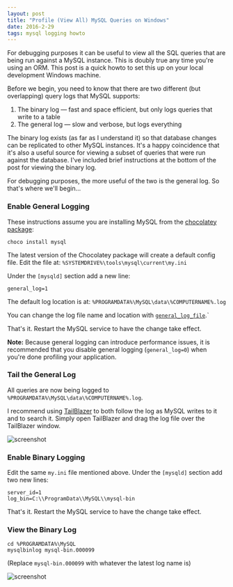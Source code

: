 ```yaml
---
layout: post
title: "Profile (View All) MySQL Queries on Windows"
date: 2016-2-29
tags: mysql logging howto
---
```


For debugging purposes it can be useful to view all the SQL queries that are
being run against a MySQL instance.  This is doubly true any time you're using
an ORM.  This post is a quick howto to set this up on your local development
Windows machine.

<!--more-->

Before we begin, you need to know that there are two different (but
overlapping) query logs that MySQL supports:

1. The binary log — fast and space efficient, but only logs queries that write to a table
1. The general log — slow and verbose, but logs everything

The binary log exists (as far as I understand it) so that database changes can
be replicated to other MySQL instances.  It's a happy coincidence that it's
also a useful source for viewing a subset of queries that were run against the
database. I've included brief instructions at the bottom of the post for
viewing the binary log.

For debugging purposes, the more useful of the two is the general log.  So
that's where we'll begin...

### Enable General Logging

These instructions assume you are installing MySQL from the [chocolatey
package](https://chocolatey.org/packages/mysql):

    choco install mysql

The latest version of the Chocolatey package will create a default config
file.  Edit the file at: `%SYSTEMDRIVE%\tools\mysql\current\my.ini`

Under the `[mysqld]` section add a new line:

```
general_log=1
```

The default log location is at: `%PROGRAMDATA%\MySQL\data\%COMPUTERNAME%.log`

You can change the log file name and location with
[`general_log_file`](http://dev.mysql.com/doc/refman/5.7/en/server-system-variables.html#sysvar_general_log_file).`

That's it.  Restart the MySQL service to have the change take effect.

__Note:__ Because general logging can introduce performance issues, it is
recommended that you disable general logging (`general_log=0`) when you're done
profiling your application.

### Tail the General Log

All queries are now being logged to `%PROGRAMDATA%\MySQL\data\%COMPUTERNAME%.log`.

I recommend using [TailBlazer](https://github.com/RolandPheasant/TailBlazer) to
both follow the log as MySQL writes to it and to search it.  Simply open
TailBlazer and drag the log file over the TailBlazer window.

![screenshot](FIXME)

### Enable Binary Logging

Edit the same `my.ini` file mentioned above.  Under the `[mysqld]` section add
two new lines:

```
server_id=1
log_bin=C:\\ProgramData\\MySQL\\mysql-bin
```

That's it.  Restart the MySQL service to have the change take effect.

### View the Binary Log

```
cd %PROGRAMDATA%\MySQL
mysqlbinlog mysql-bin.000099
```

(Replace `mysql-bin.000099` with whatever the latest log name is)

![screenshot](FIXME)
